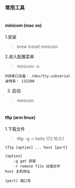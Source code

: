 ### 常用工具
#
#### minicom (mac os)

1.安装
> brew install minicom


2.进入配置菜单

>minicom -s 

```
USB串口设备： /dev/tty.usbserial
波特率： 115200 
```
3. 启动
> minicom

#
#### tftp (arm linux)

1.下载文件
> tftp -g -r hello 172.16.0.1
```
tftp [option] ... host [port]

[option]
    -g get 获取
    -r remote file 远端文件 
host 主机地址

[port] 端口号

```


